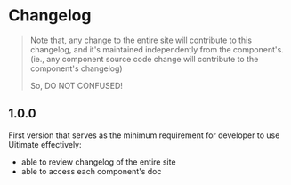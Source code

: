# Changelog

> Note that, any change to the entire site will contribute to this changelog, and it's maintained independently from the component's.
> (ie., any component source code change will contribute to the component's changelog)
>
> So, DO NOT CONFUSED!

## 1.0.0
First version that serves as the minimum requirement for developer to use Uitimate effectively:
- able to review changelog of the entire site
- able to access each component's doc
